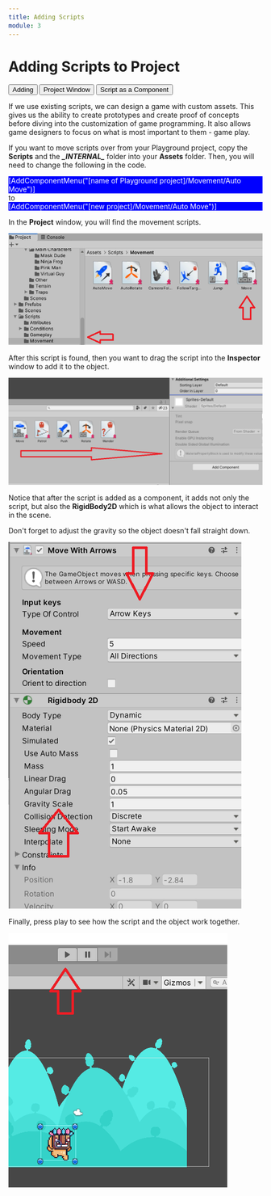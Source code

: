 ```yaml
---
title: Adding Scripts
module: 3
---
```


# Adding Scripts to Project

<div class="tab">
  <button class="tablinks active" onclick="openTab(event, 'Overview')">Adding</button>
  <button class="tablinks" onclick="openTab(event, 'Project')">Project Window</button>
<button class="tablinks" onclick="openTab(event, 'Component')">Script as a Component</button>

</div>

<div id="Overview" class="tabcontent" style="display:block">

<p>If we use existing scripts, we can design a game with custom assets.  This gives us the ability to create prototypes and create proof of concepts before diving into the customization of game programming.  It also allows game designers to focus on what is most important to them - game play.</p>

<p>If you want to move scripts over from your Playground project, copy the <b>Scripts</b> and the <b><i>_INTERNAL_</i></b> folder into your <b>Assets</b> folder.  Then, you will need to change the following in the code.</p>

<div style="background-color:blue;color:white">
  [AddComponentMenu("[name of Playground project]/Movement/Auto Move")]
</div>
to
<div style="background-color:blue;color:white">
[AddComponentMenu("[new project]/Movement/Auto Move")]
</div>

</div>
<div id="Project" class="tabcontent">

<p>In the <b>Project</b> window, you will find the movement scripts.</p>

<p><img src="../imgs/MovementScript.png" alt="Movement Scripts" /></p>

<p>After this script is found, then you want to drag the script into the <b>Inspector</b> window to add it to the object.</p>

<p><img src="../imgs/DragScript.png" alt="Drag Script" /></p>

</div>
<div id="Component" class="tabcontent">

<p>Notice that after the script is added as a component, it adds not only the script, but also the <b>RigidBody2D</b> which is what allows the object to interact in the scene.</p>

<p>Don't forget to adjust the gravity so the object doesn't fall straight down.</p>

<p><img src="../imgs/ComponentsAfterScript.png" alt="Components after Script" /></p>

<p>Finally, press play to see how the script and the object work together.</p>

<p><img src="../imgs/PressPlay.png" alt="Press Play" /></p>
</div>

